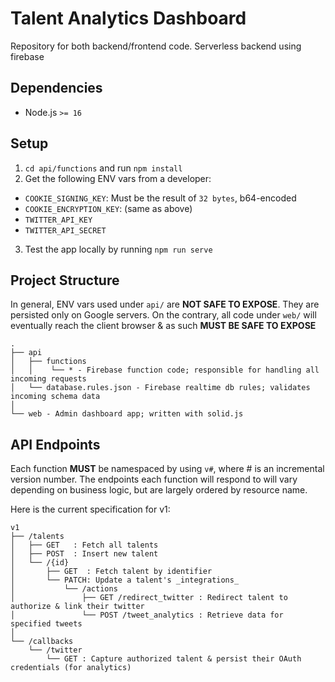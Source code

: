 # Talent Analytics Dashboard

Repository for both backend/frontend code. Serverless backend using firebase

## Dependencies

- Node.js `>= 16`

## Setup

1. `cd api/functions` and run `npm install`
2. Get the following ENV vars from a developer:
  - `COOKIE_SIGNING_KEY`: Must be the result of `32 bytes`, b64-encoded
  - `COOKIE_ENCRYPTION_KEY`: (same as above)
  - `TWITTER_API_KEY`
  - `TWITTER_API_SECRET`
3. Test the app locally by running `npm run serve`

## Project Structure

In general, ENV vars used under `api/` are **NOT SAFE TO EXPOSE**. They are persisted only on Google servers.
On the contrary, all code under `web/` will eventually reach the client browser & as such **MUST BE SAFE TO EXPOSE**

```
.
├── api
│   ├── functions
│   │    └── * - Firebase function code; responsible for handling all incoming requests
│   └── database.rules.json - Firebase realtime db rules; validates incoming schema data
│
└── web - Admin dashboard app; written with solid.js
```

## API Endpoints

Each function **MUST** be namespaced by using `v#`, where # is an incremental version number.
The endpoints each function will respond to will vary depending on business logic, but are largely ordered by resource name.

Here is the current specification for v1:
```
v1
├── /talents
│   ├── GET   : Fetch all talents
│   ├── POST  : Insert new talent
│   └── /{id}
│       ├── GET  : Fetch talent by identifier
│       └── PATCH: Update a talent's _integrations_
│           └── /actions
│               ├── GET /redirect_twitter : Redirect talent to authorize & link their twitter
│               └── POST /tweet_analytics : Retrieve data for specified tweets
│
└── /callbacks
    └── /twitter
        └── GET : Capture authorized talent & persist their OAuth credentials (for analytics)
```
